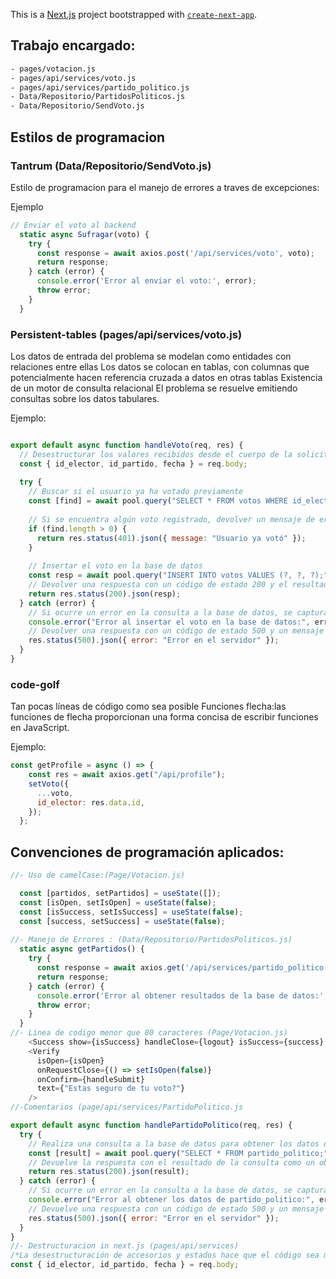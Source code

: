 This is a [Next.js](https://nextjs.org/) project bootstrapped with [`create-next-app`](https://github.com/vercel/next.js/tree/canary/packages/create-next-app).

## Trabajo encargado:
```bash
- pages/votacion.js
- pages/api/services/voto.js
- pages/api/services/partido_politico.js
- Data/Repositorio/PartidosPoliticos.js
- Data/Repositorio/SendVoto.js
```
## Estilos de programacion

### Tantrum (Data/Repositorio/SendVoto.js)
Estilo de programacion para el manejo de errores a traves de excepciones:

Ejemplo
```javascript
// Enviar el voto al backend
  static async Sufragar(voto) {
    try {
      const response = await axios.post('/api/services/voto', voto);
      return response;
    } catch (error) {
      console.error('Error al enviar el voto:', error);
      throw error;
    }
  }
```
### Persistent-tables (pages/api/services/voto.js)

Los datos de entrada del problema se modelan como entidades con relaciones entre ellas
Los datos se colocan en tablas, con columnas que potencialmente hacen referencia cruzada a datos en otras tablas
Existencia de un motor de consulta relacional
El problema se resuelve emitiendo consultas sobre los datos tabulares.

Ejemplo: 
```javascript

export default async function handleVoto(req, res) {
  // Desestructurar los valores recibidos desde el cuerpo de la solicitud
  const { id_elector, id_partido, fecha } = req.body;
  
  try {
    // Buscar si el usuario ya ha votado previamente
    const [find] = await pool.query("SELECT * FROM votos WHERE id_elector = ?", [id_elector]);
    
    // Si se encuentra algún voto registrado, devolver un mensaje de error
    if (find.length > 0) {
      return res.status(401).json({ message: "Usuario ya votó" });
    }
    
    // Insertar el voto en la base de datos
    const resp = await pool.query("INSERT INTO votos VALUES (?, ?, ?);", [id_elector, id_partido, fecha]);
    // Devolver una respuesta con un código de estado 200 y el resultado de la inserción
    return res.status(200).json(resp);
  } catch (error) {
    // Si ocurre un error en la consulta a la base de datos, se captura aquí
    console.error("Error al insertar el voto en la base de datos:", error);
    // Devolver una respuesta con un código de estado 500 y un mensaje de error genérico para el cliente
    res.status(500).json({ error: "Error en el servidor" });
  }
}
```
### code-golf

Tan pocas líneas de código como sea posible
Funciones flecha:las funciones de flecha proporcionan una forma concisa de escribir funciones en JavaScript.

Ejemplo:
```javascript
const getProfile = async () => {
    const res = await axios.get("/api/profile");
    setVoto({
      ...voto,
      id_elector: res.data.id,
    });
  };

```
## Convenciones de programación aplicados:
```javascript
//- Uso de camelCase:(Page/Votacion.js)

  const [partidos, setPartidos] = useState([]);
  const [isOpen, setIsOpen] = useState(false);
  const [isSuccess, setIsSuccess] = useState(false);
  const [success, setSuccess] = useState(false);
  
//- Manejo de Errores : (Data/Repositorio/PartidosPoliticos.js)
  static async getPartidos() {
    try {
      const response = await axios.get('/api/services/partido_politico');
      return response;
    } catch (error) {
      console.error('Error al obtener resultados de la base de datos:', error);
      throw error;
    }
  }
//- Linea de codigo menor que 80 caracteres (Page/Votacion.js)
    <Success show={isSuccess} handleClose={logout} isSuccess={success} />
    <Verify
      isOpen={isOpen}
      onRequestClose={() => setIsOpen(false)}
      onConfirm={handleSubmit}
      text={"Estas seguro de tu voto?"}
    />
//-Comentarios (page/api/services/PartidoPolitico.js

export default async function handlePartidoPolitico(req, res) {
  try {
    // Realiza una consulta a la base de datos para obtener los datos de partido_politico
    const [result] = await pool.query("SELECT * FROM partido_politico;");
    // Devuelve la respuesta con el resultado de la consulta como un objeto JSON
    return res.status(200).json(result);
  } catch (error) {
    // Si ocurre un error en la consulta a la base de datos, se captura aquí
    console.error("Error al obtener los datos de partido_politico:", error);
    // Devuelve una respuesta con un código de estado 500 y un mensaje de error genérico para el cliente
    res.status(500).json({ error: "Error en el servidor" });
  }
}
//- Destructuracion in next.js (pages/api/services)
/*La desestructuración de accesorios y estados hace que el código sea más conciso y legible. En lugar de escribir "props.title", puedes escribir "const {title} = props".*/
const { id_elector, id_partido, fecha } = req.body;
